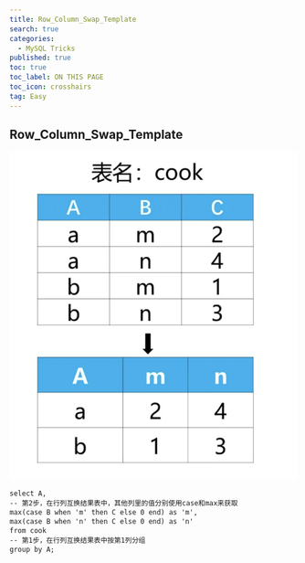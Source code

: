 ```yaml
---
title: Row_Column_Swap_Template
search: true
categories:
  - MySQL Tricks
published: true
toc: true
toc_label: ON THIS PAGE
toc_icon: crosshairs
tag: Easy
---
```


## Row_Column_Swap_Template

![image](/assets/images/行列互换.png)

```
select A,
-- 第2步，在行列互换结果表中，其他列里的值分别使用case和max来获取
max(case B when 'm' then C else 0 end) as 'm',
max(case B when 'n' then C else 0 end) as 'n'
from cook
-- 第1步，在行列互换结果表中按第1列分组
group by A;
```
